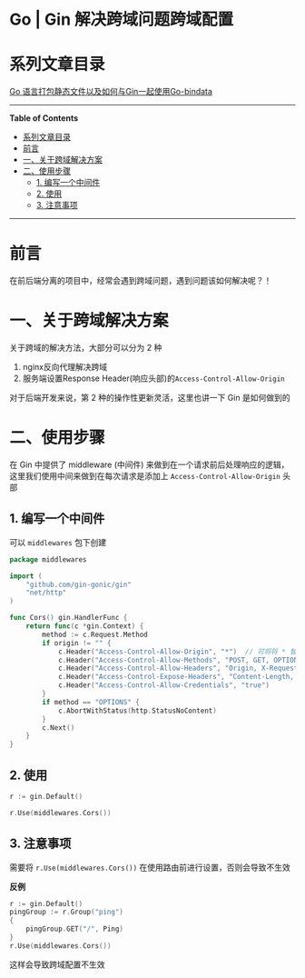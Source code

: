 <h1> Go | Gin 解决跨域问题跨域配置 </h1>

# 系列文章目录

[Go 语言打包静态文件以及如何与Gin一起使用Go-bindata](https://blog.csdn.net/zyndev/article/details/108172504)

---

**Table of Contents**

- [系列文章目录](#系列文章目录)
- [前言](#前言)
- [一、关于跨域解决方案](#一关于跨域解决方案)
- [二、使用步骤](#二使用步骤)
	- [1. 编写一个中间件](#1-编写一个中间件)
	- [2. 使用](#2-使用)
	- [3. 注意事项](#3-注意事项)

---

# 前言
在前后端分离的项目中，经常会遇到跨域问题，遇到问题该如何解决呢？！

# 一、关于跨域解决方案
关于跨域的解决方法，大部分可以分为 2 种

1. nginx反向代理解决跨域
1. 服务端设置Response Header(响应头部)的`Access-Control-Allow-Origin`

对于后端开发来说，第 2 种的操作性更新灵活，这里也讲一下 Gin 是如何做到的

# 二、使用步骤
在 Gin 中提供了 middleware (中间件) 来做到在一个请求前后处理响应的逻辑，这里我们使用中间来做到在每次请求是添加上 `Access-Control-Allow-Origin` 头部


## 1. 编写一个中间件

可以 `middlewares` 包下创建 

```go
package middlewares

import (
	"github.com/gin-gonic/gin"
	"net/http"
)

func Cors() gin.HandlerFunc {
	return func(c *gin.Context) {
		method := c.Request.Method
		if origin != "" {
			c.Header("Access-Control-Allow-Origin", "*")  // 可将将 * 替换为指定的域名
			c.Header("Access-Control-Allow-Methods", "POST, GET, OPTIONS, PUT, DELETE, UPDATE")
			c.Header("Access-Control-Allow-Headers", "Origin, X-Requested-With, Content-Type, Accept, Authorization")
			c.Header("Access-Control-Expose-Headers", "Content-Length, Access-Control-Allow-Origin, Access-Control-Allow-Headers, Cache-Control, Content-Language, Content-Type")
			c.Header("Access-Control-Allow-Credentials", "true")
		}
		if method == "OPTIONS" {
			c.AbortWithStatus(http.StatusNoContent)
		}
		c.Next()
	}
}
```

## 2. 使用
```go
r := gin.Default()

r.Use(middlewares.Cors())
```

## 3. 注意事项

需要将 `r.Use(middlewares.Cors())` 在使用路由前进行设置，否则会导致不生效

**反例**

```go
r := gin.Default()
pingGroup := r.Group("ping")
{
	pingGroup.GET("/", Ping)
}
r.Use(middlewares.Cors())
```
这样会导致跨域配置不生效

